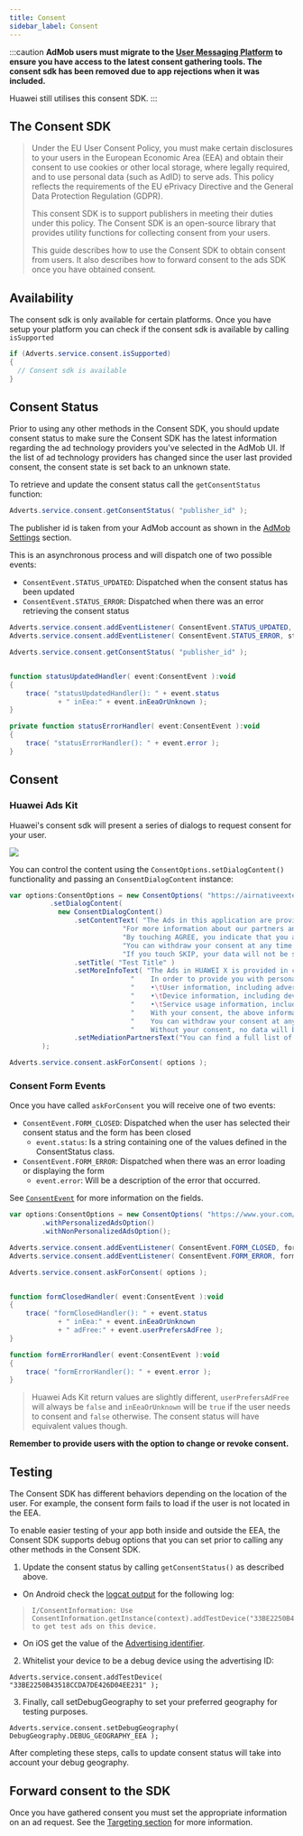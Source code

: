 ```yaml
---
title: Consent
sidebar_label: Consent
---
```


:::caution
**AdMob users must migrate to the [User Messaging Platform](user-messaging-platform) to ensure you have access to the latest consent gathering tools. The consent sdk has been removed due to app rejections when it was included.**

Huawei still utilises this consent SDK.
:::

## The Consent SDK

> Under the EU User Consent Policy, you must make certain disclosures to your users in the European Economic Area (EEA) and obtain their consent to use cookies or other local storage, where legally required, and to use personal data (such as AdID) to serve ads. This policy reflects the requirements of the EU ePrivacy Directive and the General Data Protection Regulation (GDPR).
>
> This consent SDK is to support publishers in meeting their duties under this policy. The Consent SDK is an open-source library that provides utility functions for collecting consent from your users.
>
> This guide describes how to use the Consent SDK to obtain consent from users. It also describes how to forward consent to the ads SDK once you have obtained consent.

## Availability

The consent sdk is only available for certain platforms. Once you have setup your platform you can check if the consent sdk is available by calling `isSupported`

```actionscript
if (Adverts.service.consent.isSupported)
{
  // Consent sdk is available
}
```

## Consent Status

Prior to using any other methods in the Consent SDK, you should update consent status to make sure the Consent SDK has the latest information regarding the ad technology providers you've selected in the AdMob UI. If the list of ad technology providers has changed since the user last provided consent, the consent state is set back to an unknown state.

To retrieve and update the consent status call the `getConsentStatus` function:

```actionscript
Adverts.service.consent.getConsentStatus( "publisher_id" );
```

The publisher id is taken from your AdMob account as shown in the [AdMob Settings](consent#admob-settings) section.

This is an asynchronous process and will dispatch one of two possible events:

- `ConsentEvent.STATUS_UPDATED`: Dispatched when the consent status has been updated
- `ConsentEvent.STATUS_ERROR`: Dispatched when there was an error retrieving the consent status

```actionscript
Adverts.service.consent.addEventListener( ConsentEvent.STATUS_UPDATED, statusUpdatedHandler );
Adverts.service.consent.addEventListener( ConsentEvent.STATUS_ERROR, statusErrorHandler );

Adverts.service.consent.getConsentStatus( "publisher_id" );


function statusUpdatedHandler( event:ConsentEvent ):void
{
    trace( "statusUpdatedHandler(): " + event.status
            + " inEea:" + event.inEeaOrUnknown );
}

private function statusErrorHandler( event:ConsentEvent ):void
{
    trace( "statusErrorHandler(): " + event.error );
}
```

## Consent

### Huawei Ads Kit

Huawei's consent sdk will present a series of dialogs to request consent for your user.

![](images/android_consent_dialog_huawei.png)

You can control the content using the `ConsentOptions.setDialogContent()` functionality and passing an `ConsentDialogContent` instance:

```actionscript
var options:ConsentOptions = new ConsentOptions( "https://airnativeextensions.com/privacy" )
          .setDialogContent(
            new ConsentDialogContent()
                .setContentText( "The Ads in this application are provided in collaboration with our advertising partners. To provide this service, we need to share certain information about you with these partners, including your location as well as your usage records for the news service.\n\n" +
                            "For more information about our partners and how your data is processed, please touch %MORE_INFO%.\n\n" +
                            "By touching AGREE, you indicate that you agree to share the above personal information with our partners so that they can provide you with personalized advertisements on behalf of their customers, based on interests and preferences identified or predicted through analysis of your personal information.\n\n" +
                            "You can withdraw your consent at any time by going to settings.\n\n" +
                            "If you touch SKIP, your data will not be shared with our partners and you will not receive personalized ads.")
                .setTitle( "Test Title" )
                .setMoreInfoText( "The Ads in HUAWEI X is provided in collaboration with our partners. You can find a full list of our partners for each country/region %MORE_INFO%.\n\n" +
                              "    In order to provide you with personalized advertisements, we need to share the following information with our partners:\n\n" +
                              "    •\tUser information, including advertising ID, city of residence, country, and language.\n\n" +
                              "    •\tDevice information, including device name and model, operating system version, screen size, and network type.\n\n" +
                              "    •\tService usage information, including news ID and records of views, clicks, dislikes, shares, and comments for news content and advertisements.\n\n" +
                              "    With your consent, the above information will be shared with our partners so that they can provide you with personalized advertisements on behalf of their customers, based on interests and preferences identified or predicted through analysis of your personal information.\n\n" +
                              "    You can withdraw your consent at any time by going to app settings.\n\n" +
                              "    Without your consent, no data will be shared with our partners and you will not receive personalized ads." )
                .setMediationPartnersText("You can find a full list of our partners for each country/region \n\n" )
        );

Adverts.service.consent.askForConsent( options );
```

### Consent Form Events

Once you have called `askForConsent` you will receive one of two events:

- `ConsentEvent.FORM_CLOSED`: Dispatched when the user has selected their consent status and the form has been closed
  - `event.status`: Is a string containing one of the values defined in the ConsentStatus class.
- `ConsentEvent.FORM_ERROR`: Dispatched when there was an error loading or displaying the form
  - `event.error`: Will be a description of the error that occurred.

See [`ConsentEvent`](https://docs.airnativeextensions.com/asdocs/adverts/com/distriqt/extension/adverts/events/ConsentEvent.html) for more information on the fields.

```actionscript
var options:ConsentOptions = new ConsentOptions( "https://www.your.com/privacyurl" )
        .withPersonalizedAdsOption()
        .withNonPersonalizedAdsOption();

Adverts.service.consent.addEventListener( ConsentEvent.FORM_CLOSED, formClosedHandler );
Adverts.service.consent.addEventListener( ConsentEvent.FORM_ERROR, formErrorHandler );

Adverts.service.consent.askForConsent( options );


function formClosedHandler( event:ConsentEvent ):void
{
    trace( "formClosedHandler(): " + event.status
            + " inEea:" + event.inEeaOrUnknown
            + " adFree:" + event.userPrefersAdFree );
}

function formErrorHandler( event:ConsentEvent ):void
{
    trace( "formErrorHandler(): " + event.error );
}
```

> Huawei Ads Kit return values are slightly different, `userPrefersAdFree` will always be `false` and `inEeaOrUnknown` will be `true` if the user needs to consent and `false` otherwise. The consent status will have equivalent values though.

**Remember to provide users with the option to change or revoke consent.**

## Testing

The Consent SDK has different behaviors depending on the location of the user. For example, the consent form fails to load if the user is not located in the EEA.

To enable easier testing of your app both inside and outside the EEA, the Consent SDK supports debug options that you can set prior to calling any other methods in the Consent SDK.

1. Update the consent status by calling `getConsentStatus()` as described above.

- On Android check the [logcat output](/docs/tutorials/device-logs) for the following log:

> ```
> I/ConsentInformation: Use ConsentInformation.getInstance(context).addTestDevice("33BE2250B43518CCDA7DE426D04EE231") to get test ads on this device.
> ```

- On iOS get the value of the [Advertising identifier](advertising-identifier).

2. Whitelist your device to be a debug device using the advertising ID:

```
Adverts.service.consent.addTestDevice( "33BE2250B43518CCDA7DE426D04EE231" );
```

3. Finally, call setDebugGeography to set your preferred geography for testing purposes.

```
Adverts.service.consent.setDebugGeography( DebugGeography.DEBUG_GEOGRAPHY_EEA );
```

After completing these steps, calls to update consent status will take into account your debug geography.

## Forward consent to the SDK

Once you have gathered consent you must set the appropriate information on an ad request. See the [Targeting section](targeting) for more information.
